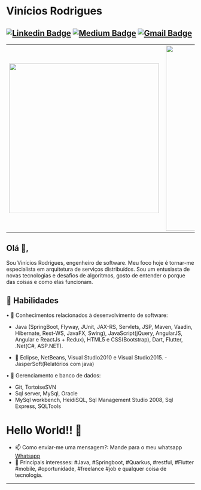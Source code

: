 # Vinícios Rodrigues
[![Linkedin Badge](https://img.shields.io/badge/-viniciosrodrigues-blue?style=flat-square&logo=Linkedin&logoColor=white&link=https://www.linkedin.com/in/viniciosrodrigues/)](https://www.linkedin.com/in/viniciosrodrigues/) [![Medium Badge](https://img.shields.io/badge/-@viniciosarodrigues-03a57a?style=flat-square&labelColor=000000&logo=Medium&link=https://medium.com/@viniciosarodrigues/)](https://medium.com/@viniciosarodrigues/)
[![Gmail Badge](https://img.shields.io/badge/-viniciosarodrigues@gmail.com-c14438?style=flat-square&logo=Gmail&logoColor=white&link=mailto:viniciosarodrigues@gmail.com)](mailto:viniciosarodrigues@gmail.com)
---

<center>
<table>
  <tr>
      <td><img width="400px" align="left" src="https://github-readme-stats.vercel.app/api/top-langs/?username=viniciosarodrigues&hide=html&layout=compact" /></td>
      <td><img width="495px" align="left" src="https://github-readme-stats.vercel.app/api?username=viniciosarodrigues&theme=default" /></td>
  </tr>   
</table>
</center>

## Olá 👋,           
Sou Vinícios Rodrigues, engenheiro de software. Meu foco hoje é tornar-me especialista em arquitetura de serviços distribuídos. Sou um entusiasta de novas tecnologias e desafios de algorítmos, gosto de entender o porque das coisas e como elas funcionam.

## 🧐 Habilidades
• 🔭 Conhecimentos relacionados à desenvolvimento de software:
- Java (SpringBoot, Flyway, JUnit, JAX-RS, Servlets, JSP, Maven, Vaadin, Hibernate, Rest-WS, JavaFX, Swing), JavaScript(jQuery, AngularJS, Angular e ReactJs + Redux), HTML5 e CSS(Bootstrap), Dart, Flutter, .Net(C#, ASP.NET).

- 🌱 Eclipse, NetBeans, Visual Studio2010 e Visual Studio2015.
-JasperSoft(Relatórios com java)

• 👯 Gerenciamento e banco de dados:
- Git, TortoiseSVN
- Sql server, MySql, Oracle
- MySql workbench, HeidiSQL, Sql Management Studio 2008, Sql Express, SQLTools

# Hello World!! 🤔
- 📫 Como enviar-me uma mensagem?: Mande para o meu whatsapp [Whatsapp](https://wa.me/81999509300)
- 💬 Principais interesses: #Java, #Springboot, #Quarkus, #restful, #Flutter #mobile, #oportunidade, #freelance #job e qualquer coisa de tecnologia.
---

